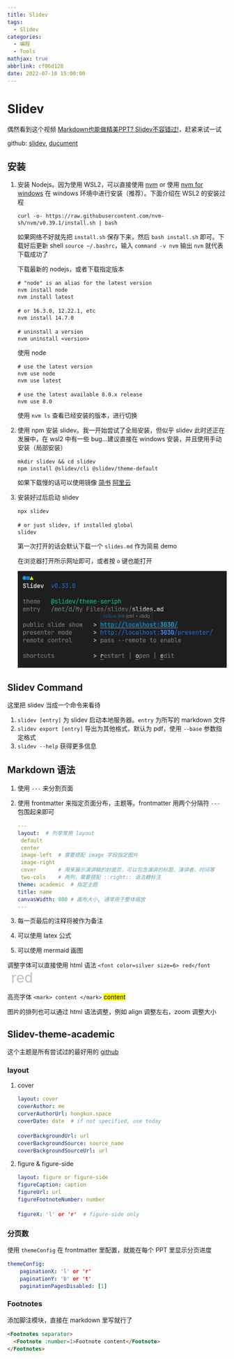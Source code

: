 ```yaml
---
title: Slidev
tags:
  - Slidev
categories:
  - 编程
  - Tools
mathjax: true
abbrlink: cf06d128
date: 2022-07-10 15:00:00
---
```


# Slidev

偶然看到这个视频 [Markdown也能做精美PPT? Slidev不容错过!](https://www.bilibili.com/video/BV1w94y1U73y)，赶紧来试一试

github: [slidev](https://github.com/slidevjs/slidev), [ducument](https://cn.sli.dev/guide/)

## 安装

1. 安装 Nodejs。因为使用 WSL2，可以直接使用 [nvm](https://github.com/nvm-sh/nvm#installing-and-updating) or 使用 [nvm for windows](https://github.com/coreybutler/nvm-windows) 在 windows 环境中进行安装（推荐）。下面介绍在 WSL2 的安装过程

   ```shell
   curl -o- https://raw.githubusercontent.com/nvm-sh/nvm/v0.39.1/install.sh | bash
   ```

   如果网络不好就先把 `install.sh` 保存下来，然后 `bash install.sh` 即可。下载好后更新 shell `source ~/.bashrc`，输入 `command -v nvm` 输出 `nvm` 就代表下载成功了

   下载最新的 nodejs，或者下载指定版本

   ```shell
   # "node" is an alias for the latest version
   nvm install node
   nvm install latest
   
   # or 16.3.0, 12.22.1, etc
   nvm install 14.7.0
   
   # uninstall a version
   nvm uninstall <version>	
   ```

   使用 node

   ```shell
   # use the latest version
   nvm use node
   nvm use latest
   
   # use the latest available 8.0.x release
   nvm use 8.0		
   ```

   使用 `nvm ls` 查看已经安装的版本，进行切换

2. 使用 npm 安装 slidev。我一开始尝试了全局安装，但似乎 slidev 此时还正在发展中，在 wsl2 中有一些 bug...建议直接在 windows 安装，并且使用手动安装（局部安装）

   ```shell
   mkdir slidev && cd slidev
   npm install @slidev/cli @slidev/theme-default
   ```

   如果下载慢的话可以使用镜像 [简书](https://blog.csdn.net/weixin_45182409/article/details/117981169) [阿里云](https://developer.aliyun.com/mirror/NPM)

3. 安装好过后启动 slidev

   ```shell
   npx slidev
   
   # or just slidev, if installed global
   slidev
   ```
   
   第一次打开的话会默认下载一个 `slides.md` 作为简易 demo
   
   在浏览器打开所示网址即可，或者按 `o` 键也能打开
   
   <img src="Slidev/image-20220611154654773.png" alt="image-20220611154654773"  />

## Slidev Command

这里把 slidev 当成一个命令来看待

1. `slidev [entry]` 为 slidev 启动本地服务器。`entry` 为所写的 markdown 文件
2. `slidev export [entry]` 导出为其他格式，默认为 pdf，使用 `--base`  参数指定格式
3. `slidev --help` 获得更多信息

## Markdown 语法

1. 使用 `---` 来分割页面

2. 使用 frontmatter 来指定页面分布，主题等。frontmatter 用两个分隔符 `---` 包围起来即可

   ```yaml
   ---
   layout:	# 列举常用 layout
   	default
   	center
   	image-left	# 需要搭配 image 字段指定图片
   	image-right
   	cover		# 用来展示演讲稿的封面页，可以包含演讲的标题、演讲者、时间等
   	two-cols	# 两列，需要搭配 ::right:: 语法糖标注
   theme: academic	# 指定主题
   title: name
   canvasWidth: 800	# 画布大小, 通常用于整体缩放
   ---
   ```

3. 每一页最后的注释将被作为备注 <!-- content -->
4. 可以使用 latex 公式
5. 可以使用 mermaid 画图

调整字体可以直接使用 html 语法 `<font color=silver size=6> red</font` <font color=silver size=6> red</font>

高亮字体 `<mark> content </mark>` <mark> content </mark>

图片的排列也可以通过 html 语法调整，例如 align 调整左右，zoom 调整大小

## Slidev-theme-academic

这个主题是所有尝试过的最好用的 [github](https://github.com/alexanderdavide/slidev-theme-academic)

### layout

1. cover

   ```yaml
   layout: cover
   coverAuthor: me
   corverAuthorUrl: hongkun.space
   coverDate: date	# if not specified, use today
   
   coverBackgroundUrl: url
   coverBackgroundSource: source_name
   coverBackgroundSourceUrl: url
   ```

2. figure & figure-side

   ```yaml
   layout: figure or figure-side
   figureCaption: caption
   figureUrl: url
   figureFootnoteNumber: number
   
   figureX: 'l' or 'r'	# figure-side only
   ```

### 分页数

使用 `themeConfig` 在 frontmatter 里配置，就能在每个 PPT 里显示分页进度

```yaml
themeConfig:
	paginationX: 'l' or 'r'
	paginationY: 'b' or 't'
	paginationPagesDisabled: [1]
```

### Footnotes

添加脚注模块，直接在 markdown 里写就行了

```markdown
<Footnotes separator>
  <Footnote :number=1>Footnote content</Footnote>
</Footnotes>
```

